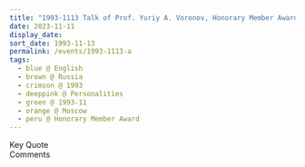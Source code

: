 ```yaml
---
title: "1993-1113 Talk of Prof. Yuriy A. Voronov, Honorary Member Award Bestowed on Her Holiness Śhrī Mātājī Nirmalā Devī by the Petrovskaya Academy of Science and Arts, Moscow, Russia"
date: 2023-11-11
display_date: 
sort_date: 1993-11-13
permalink: /events/1993-1113-a
tags:
  - blue @ English
  - brown @ Russia
  - crimson @ 1993
  - deeppink @ Personalities
  - green @ 1993-11
  - orange @ Moscow
  - peru @ Honorary Member Award
---
```


<wave-list>
  <list-title color="green" width="75">Key Quote</list-title>
  <list-item color="BlanchedAlmond"  width="200"></list-item>
  <list-item color="Lavender"></list-item>
  <list-item color="BlanchedAlmond"></list-item>
</wave-list>

<br>

<wave-list>
  <list-title color="green" width="75">Comments</list-title>
  <list-item color="BlanchedAlmond"  width="200"></list-item>
  <list-item color="Lavender"></list-item>
  <list-item color="BlanchedAlmond"></list-item>
</wave-list>